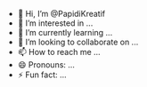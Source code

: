 - 👋 Hi, I’m @PapidiKreatif
- 👀 I’m interested in ...
- 🌱 I’m currently learning ...
- 💞️ I’m looking to collaborate on ...
- 📫 How to reach me ...
- 😄 Pronouns: ...
- ⚡ Fun fact: ...

<!---
PapidiKreatif/PapidiKreatif is a ✨ special ✨ repository because its `README.md` (this file) appears on your GitHub profile.
You can click the Preview link to take a look at your changes.
--->
